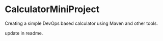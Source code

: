 # CalculatorMiniProject 
Creating a simple DevOps based calculator using Maven and other tools.

update in readme.
